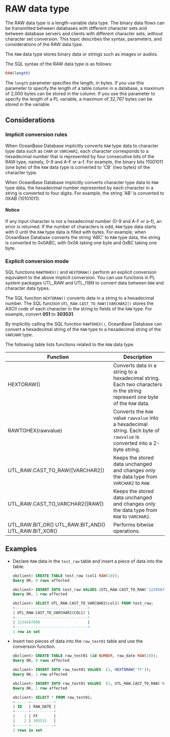 # RAW data type

The RAW data type is a length-variable data type. The binary data flows can be transmitted between databases with different character sets and between database servers and clients with different character sets, without character set conversion. This topic describes the syntax, parameters, and considerations of the RAW data type.

The `RAW` data type stores binary data or strings such as images or audios.

The SQL syntax of the RAW data type is as follows:

```sql
RAW(length)
```

The `length` parameter specifies the length, in bytes. If you use this parameter to specify the length of a table column in a database, a maximum of 2,000 bytes can be stored in the column. If you use this parameter to specify the length of a PL variable, a maximum of 32,767 bytes can be stored in the variable.

## Considerations

### Implicit conversion rules

When OceanBase Database implicitly converts `RAW` type data to character type data such as `CHAR` or `VARCHAR2`, each character corresponds to a hexadecimal number that is represented by four consecutive bits of the RAW type, namely, 0-9 and A-F or a-f. For example, the binary bits 11001011 (one byte) of the `RAW` data type is converted to 'CB' (two bytes) of the character type.

When OceanBase Database implicitly converts character type data to `RAW` type data, the hexadecimal number represented by each character in a string is converted to four digits. For example, the string 'AB' is converted to 0XAB (10101011).

  <main id="notice" type='notice'>
    <h4>Notice</h4>
    <p>If any input character is not a hexadecimal number (0-9 and A-F or a-f), an error is returned. If the number of characters is odd, <code>RAW</code> type data starts with 0 until the <code>RAW</code> type data is filled with bytes. For example, when OceanBase Database converts the string 'ABC' to <code>RAW</code> type data, the string is converted to 0x0ABC, with 0x0A taking one byte and 0xBC taking one byte. </p>
  </main>

### Explicit conversion mode

SQL functions `RAWTOHEX()` and `HEXTORAW()` perform an explicit conversion equivalent to the above implicit conversion. You can use functions in PL system packages UTL_RAW and UTL_I18N to convert data between `RAW` and character data types.

The SQL function `HEXTORAW()` converts data in a string to a hexadecimal number. The SQL function `UTL_RAW.CAST_TO_RAW([VARCHAR2])` stores the ASCII code of each character in the string to fields of the `RAW` type. For example, convert **051** to **303531**.

By implicitly calling the SQL function `RAWTOHEX()`, OceanBase Database can convert a hexadecimal string of the `RAW` type to a hexadecimal string of the `VARCHAR` type.

The following table lists functions related to the `RAW` data type.

| Function | Description |
|--------------------------------------------------------------------------------------|----------------------------------------------------------------------------------------------|
| HEXTORAW() | Converts data in a string to a hexadecimal string. Each two characters in the string represent one byte of the `RAW` data.  |
| RAWTOHEX(rawvalue) | Converts the `RAW` value `rawvalue` into a hexadecimal string. Each byte of `rawvalue` is converted into a 2-byte string.  |
| UTL_RAW.CAST_TO_RAW(\[VARCHAR2\]) | Keeps the stored data unchanged and changes only the data type from `VARCHAR2` to `RAW`.  |
| UTL_RAW.CAST_TO_VARCHAR2(\[RAW\]) | Keeps the stored data unchanged and changes only the data type from `RAW` to `VARCHAR2`.  |
| UTL_RAW.BIT_OR() UTL_RAW.BIT_AND() UTL_RAW.BIT_XOR() | Performs bitwise operations.  |

## Examples

* Declare `RAW` data in the `test_raw` table and insert a piece of data into the table.

   ```sql
   obclient> CREATE TABLE test_raw (col1 RAW(10));
   Query OK, 0 rows affected

   obclient> INSERT INTO test_raw VALUES (UTL_RAW.CAST_TO_RAW('1234567890'));
   Query OK, 1 row affected

   obclient> SELECT UTL_RAW.CAST_TO_VARCHAR2(col1) FROM test_raw;
   +--------------------------------+
   | UTL_RAW.CAST_TO_VARCHAR2(COL1) |
   +--------------------------------+
   | 1234567890                     |
   +--------------------------------+
   1 row in set
   ```

* Insert two pieces of data into the `raw_test01` table and use the conversion function.

   ```sql
   obclient> CREATE TABLE raw_test01 (id NUMBER, raw_date RAW(10));
   Query OK, 0 rows affected

   obclient> INSERT INTO raw_test01 VALUES  (1, HEXTORAW('ff'));
   Query OK, 1 row affected

   obclient> INSERT INTO raw_test01 VALUES  (2, UTL_RAW.CAST_TO_RAW('051'));
   Query OK, 1 row affected

   obclient> SELECT * FROM raw_test01;
   +------+----------+
   | ID   | RAW_DATE |
   +------+----------+
   |    1 | FF       |
   |    2 | 303531   |
   +------+----------+
   2 rows in set
   ```
